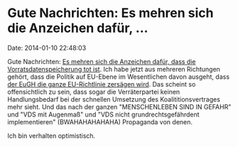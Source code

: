 Gute Nachrichten: Es mehren sich die Anzeichen dafür, \...
==========================================================

Date: 2014-01-10 22:48:03

Gute Nachrichten: [Es mehren sich die Anzeichen dafür, dass die
Vorratsdatenspeicherung tot
ist](http://www.zeit.de/digital/datenschutz/2014-01/vorratsdatenspeicherung-justizminister-maas).
Ich habe jetzt aus mehreren Richtungen gehört, dass die Politik auf
EU-Ebene im Wesentlichen davon ausgeht, dass [der EuGH die ganze
EU-Richtlinie zersägen wird](http://blog.fefe.de/?ts=ac559906). Das
scheint so offensichtlich zu sein, dass sogar die Verräterpartei keinen
Handlungsbedarf bei der schnellen Umsetzung des Koalititionsvertrages
mehr sieht. Und das nach der ganzen \"MENSCHENLEBEN SIND IN GEFAHR\" und
\"VDS mit Augenmaß\" und \"VDS nicht grundrechtsgefährdent
implementieren\" (BWAHAHAHAHAHA) Propaganda von denen.

Ich bin verhalten optimistisch.
